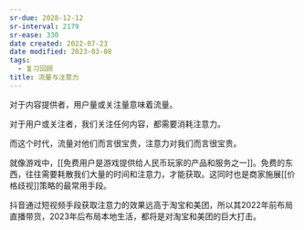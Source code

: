 ```yaml
---
sr-due: 2028-12-12
sr-interval: 2179
sr-ease: 330
date created: 2022-07-23
date modified: 2023-03-08
tags:
  - 复习回顾
title: 流量与注意力
---
```


对于内容提供者，用户量或关注量意味着流量。

对于用户或关注者，我们关注任何内容，都需要消耗注意力。

而这个时代，流量对他们而言很宝贵，注意力对我们而言很宝贵。

就像游戏中，[[免费用户是游戏提供给人民币玩家的产品和服务之一]]。免费的东西，往往需要耗散我们大量的时间和注意力，才能获取。这同时也是商家施展[[价格歧视]]策略的最常用手段。

抖音通过短视频手段获取注意力的效果远高于淘宝和美团，所以其2022年前布局直播带货，2023年后布局本地生活，都将是对淘宝和美团的巨大打击。
